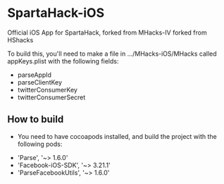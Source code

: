 SpartaHack-iOS
===========

Official iOS App for SpartaHack, forked from MHacks-IV forked from HShacks

To build this, you'll need to make a file in .../MHacks-iOS/MHacks called appKeys.plist with the following fields:

* parseAppId
* parseClientKey
* twitterConsumerKey
* twitterConsumerSecret


How to build
----
* You need to have cocoapods installed, and build the project with the following pods: 

+ 'Parse', '~> 1.6.0'
+ 'Facebook-iOS-SDK', '~> 3.21.1'
+ 'ParseFacebookUtils', '~> 1.6.0'